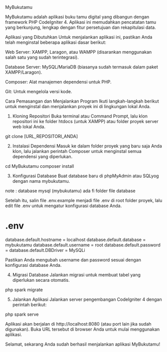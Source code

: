 MyBukutamu

MyBukutamu adalah aplikasi buku tamu digital yang dibangun dengan framework PHP CodeIgniter 4. Aplikasi ini memudahkan pencatatan tamu yang berkunjung, lengkap dengan fitur persetujuan dan rekapitulasi data.

Aplikasi yang Dibutuhkan
Untuk menjalankan aplikasi ini, pastikan Anda telah menginstal beberapa aplikasi dasar berikut:

Web Server: XAMPP, Laragon, atau WAMPP (disarankan menggunakan salah satu yang sudah terintegrasi).

Database Server: MySQL/MariaDB (biasanya sudah termasuk dalam paket XAMPP/Laragon).

Composer: Alat manajemen dependensi untuk PHP.

Git: Untuk mengelola versi kode.

Cara Pemasangan dan Menjalankan Program
Ikuti langkah-langkah berikut untuk menginstal dan menjalankan proyek ini di lingkungan lokal Anda.

1. Kloning Repositori
Buka terminal atau Command Prompt, lalu klon repositori ini ke folder htdocs (untuk XAMPP) atau folder proyek server web lokal Anda.

git clone [URL_REPOSITORI_ANDA]

2. Instalasi Dependensi
Masuk ke dalam folder proyek yang baru saja Anda klon, lalu jalankan perintah Composer untuk menginstal semua dependensi yang diperlukan.

cd MyBukutamu
composer install

3. Konfigurasi Database
Buat database baru di phpMyAdmin atau SQLyog dengan nama mybukutamu.

note : database mysql (mybukutamu) ada fi folder file database

Setelah itu, salin file .env.example menjadi file .env di root folder proyek, lalu edit file .env untuk mengatur konfigurasi database Anda.

# .env

database.default.hostname = localhost
database.default.database = mybukutamu
database.default.username = root
database.default.password =
database.default.DBDriver = MySQLi

Pastikan Anda mengubah username dan password sesuai dengan konfigurasi database Anda.

4. Migrasi Database
Jalankan migrasi untuk membuat tabel yang diperlukan secara otomatis.

php spark migrate

5. Jalankan Aplikasi
Jalankan server pengembangan CodeIgniter 4 dengan perintah berikut:

php spark serve

Aplikasi akan berjalan di http://localhost:8080 (atau port lain jika sudah digunakan). Buka URL tersebut di browser Anda untuk mulai menggunakan aplikasi.

Selamat, sekarang Anda sudah berhasil menjalankan aplikasi MyBukutamu!
